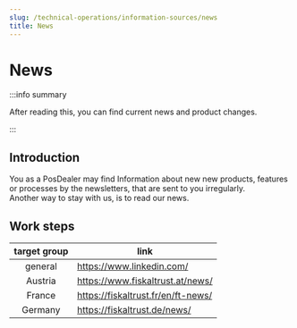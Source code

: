 ```yaml
---
slug: /technical-operations/information-sources/news
title: News
---
```

# News 

:::info summary

After reading this, you can find current news and product changes.

:::

## Introduction

You as a PosDealer may find Information about new new products, features or processes by the newsletters, that are sent to you irregularly.  
Another way to stay with us, is to read our news.

## Work steps


| target group | link                                                                                                                |
|:----------------------:|-------------------------------------------------------------------------------------------------------------------------------------|
|general |https://www.linkedin.com/  |
|Austria |https://www.fiskaltrust.at/news/ |
|France |https://fiskaltrust.fr/en/ft-news/ |
|Germany |https://fiskaltrust.de/news/ |
